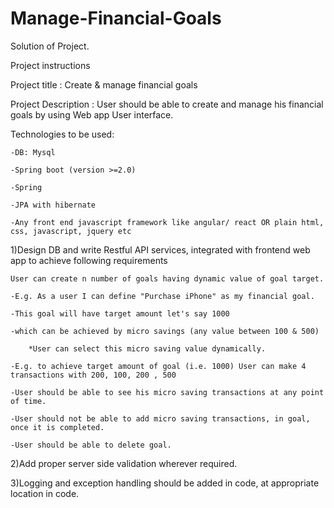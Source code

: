 # Manage-Financial-Goals
Solution of Project.

Project instructions


Project title : Create & manage financial goals



Project Description : User should be able to create and manage his financial goals by using  Web app User interface.



Technologies to be used: 

	-DB: Mysql

	-Spring boot (version >=2.0)

	-Spring

	-JPA with hibernate

	-Any front end javascript framework like angular/ react OR plain html, css, javascript, jquery etc



1)Design DB and write Restful API services, integrated with frontend web app to achieve following requirements

	User can create n number of goals having dynamic value of goal target.

	-E.g. As a user I can define "Purchase iPhone" as my financial goal. 

	-This goal will have target amount let's say 1000

	-which can be achieved by micro savings (any value between 100 & 500) 

		*User can select this micro saving value dynamically.

	-E.g. to achieve target amount of goal (i.e. 1000) User can make 4 transactions with 200, 100, 200 , 500

	-User should be able to see his micro saving transactions at any point of time.

	-User should not be able to add micro saving transactions, in goal, once it is completed.

	-User should be able to delete goal.

	

	

2)Add proper server side validation wherever required.



3)Logging and exception handling should be added in code, at appropriate location in code.


